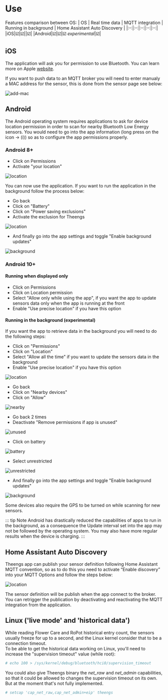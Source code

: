 # Use

Features comparison between OS:
| OS | Real time data | MQTT integration | Running in background | Home Assistant Auto Discovery |
|:-:|:-:|:-:|:-:|:-:|
|iOS|☑️|☑️||☑️|
|Android|☑️|☑️|☑️ *experimental*|☑️|

## iOS

The application will ask you for permission to use Bluetooth. You can learn more on Apple [website](https://support.apple.com/HT210578).

If you want to push data to an MQTT broker you will need to enter manualy a MAC address for the sensor, this is done from the sensor page see below:

![add-mac](./../img/Theengs-set-mac.png)

## Android

The Android operating system requires applications to ask for device location permission in order to scan for nearby Bluetooth Low Energy sensors.
You would need to go into the app information (long press on the icon -> (i)) so as to configure the app permissions properly.

### Android 8+
* Click on Permissions
* Activate "your location"

![location](./../img/Theengs-app-location-permission-8.png)

You can now use the application. If you want to run the application in the background follow the process below:
* Go back
* Click on "Battery"
* Click on "Power saving exclusions"
* Activate the exclusion for Theengs

![location](./../img/Theengs-app-battery-excluded.png)

* And finally go into the app settings and toggle "Enable background updates"

![background](./../img/Theengs-app-background-updates.png)

### Android 10+
#### Running when displayed only
* Click on Permissions
* Click on Location permission
* Select "Allow only while using the app", if you want the app to update sensors data only when the app is running at the front
* Enable "Use precise location" if you have this option

#### Running in the background (experimental)
If you want the app to retrieve data in the background you will need to do the following steps:
* Click on "Permissions"
* Click on "Location"
* Select "Allow all the time" if you want to update the sensors data in the background
* Enable "Use precise location" if you have this option

![location](./../img/Theengs-app-location-permission.png)

* Go back
* Click on "Nearby devices"
* Click on "Allow"

![nearby](./../img/Theengs-app-nearby-permission.png)

* Go back 2 times
* Deactivate "Remove permissions if app is unused"

![unused](./../img/Theengs-app-unused-permission.png)

* Click on battery

![battery](./../img/Theengs-app-battery.png)

* Select unrestricted

![unrestricted](./../img/Theengs-app-battery-unrestricted.png)

* And finally go into the app settings and toggle "Enable background updates"

![background](./../img/Theengs-app-background-updates.png)

Some devices also require the GPS to be turned on while scanning for new sensors.

::: tip Note
Android has drastically reduced the capabilities of apps to run in the background, as a consequence the Update interval set into the app may not be followed by the operating system.
You may also have more regular results when the device is charging.
:::

## Home Assistant Auto Discovery

Theengs app can publish your sensor definition following Home Assistant MQTT convention, so as to do this you need to activate “Enable discovery” into your MQTT Options and follow the steps below:

![location](./../img/Theengs_app_auto_discovery_BLE_Sensor_Home_Assistant.gif)

The sensor definition will be publish when the app connect to the broker. You can retrigger the publication by deactivating and reactivating the MQTT integration from the application.

## Linux ('live mode' and 'historical data')

While reading Flower Care and RoPot historical entry count, the sensors usually freeze for up to a second, and the Linux kernel consider that to be a connection timeout.  
To be able to get the historical data working on Linux, you'll need to increase the "supervision timeout" value (while root):

```bash
# echo 100 > /sys/kernel/debug/bluetooth/hci0/supervision_timeout
```

You could also give Theengs binary the _net_raw_ and _net_admin_ capabilities, so that it could be allowed to changes the supervision timeout on its own. But at the moment that's not fully implemented.

```bash
# setcap 'cap_net_raw,cap_net_admin+eip' theengs
```